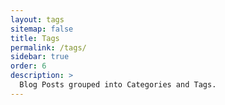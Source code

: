 ```yaml
---
layout: tags
sitemap: false
title: Tags
permalink: /tags/
sidebar: true
order: 6
description: >
  Blog Posts grouped into Categories and Tags.
---
```

